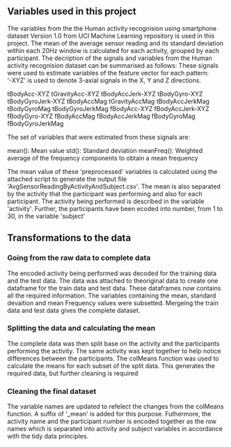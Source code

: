 ## Variables used in this project
The variables from the the Human activity recognision using smartphone dataset Version 1.0 from UCI Machine Learning repository is used in this project. The mean of the average sensor reading and its standard deviation within each 20Hz window is calculated for each activity, grouped by each participant. The decription of the signals and variables from the Human activity recognision dataset can be summarised as follows:
These signals were used to estimate variables of the feature vector for each pattern:  
'-XYZ' is used to denote 3-axial signals in the X, Y and Z directions.

tBodyAcc-XYZ
tGravityAcc-XYZ
tBodyAccJerk-XYZ
tBodyGyro-XYZ
tBodyGyroJerk-XYZ
tBodyAccMag
tGravityAccMag
tBodyAccJerkMag
tBodyGyroMag
tBodyGyroJerkMag
fBodyAcc-XYZ
fBodyAccJerk-XYZ
fBodyGyro-XYZ
fBodyAccMag
fBodyAccJerkMag
fBodyGyroMag
fBodyGyroJerkMag

The set of variables that were estimated from these signals are: 

mean(): Mean value
std(): Standard deviation
meanFreq(): Weighted average of the frequency components to obtain a mean frequency

The mean value of these 'preprocessed' variables is calculated using the attached script to generate the output file 'AvgSensorReadingByActivityAndSubject.csv'. The mean is also separated by the activity that the participant was performing and also for each participant. The activity being performed is described in the variable 'activity'. Further, the participants have been ecoded into number, from 1 to 30, in the variable 'subject'

## Transformations to the data

### Going from the raw data to complete data
The encoded activity being performed was decoded for the training data and the test data. The data was attached to theoriginal data to create one dataframe for the train data and test data. These dataframes now contains all the required information. The variables containing the mean, standard devaition and mean Frequency values were subsetted. Mergeing the train data and test data gives the complete dataset.

### Splitting the data and calculating the mean
The complete data was then split base on the activity and the participants performing the activity. The same activity was kept together to help notice differences between the participants. The colMeans function was used to calculate the means for each subset of the split data. This generates the required data, but further cleaning is required

### Cleaning the final dataset
The variable names are updated to refelect the changes from the colMeans function. A suffix of '_mean' is added for this purpose. Futhermore, the activity name and the participant number is encoded together as the row names which is separated into activity and subject variables in accordance with the tidy data principles.